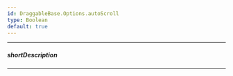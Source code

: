 ```yaml
---
id: DraggableBase.Options.autoScroll
type: Boolean
default: true
---
```

---
##### shortDescription
<!-- Description goes here -->

---
<!-- Description goes here -->